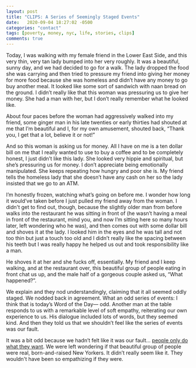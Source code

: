 ```yaml
---
layout: post
title: "CLIPS: A Series of Seemingly Staged Events"
date:   2020-09-04 18:27:02 -0500
categories: "contact"
tags: [poverty, money, nyc, life, stories, clips]
comments: true
---
```

Today, I was walking with my female friend in the Lower East Side, and this very thin, very tan lady bumped into her very roughly. It was a beautiful, sunny day, and we had decided to go for a walk. The lady dropped the food she was carrying and then tried to pressure my friend into giving her money for more food because she was homeless and didn’t have any money to go buy another meal. It looked like some sort of sandwich with naan bread on the ground. I didn’t really like that this woman was pressuring us to give her money. She had a man with her, but I don’t really remember what he looked like.<!-- more -->

About four paces before the woman had aggressively walked into my friend, some ginger man in his late twenties or early thirties had shouted at me that I’m beautiful and I, for my own amusement, shouted back, “Thank you, I get that a lot, believe it or not!”

And so this woman is asking us for money. All I have on me is a ten dollar bill on me that I really wanted to use to buy a coffee and to be completely honest, I just didn’t like this lady. She looked very hippie and spiritual, but she’s pressuring us for money. I don’t appreciate being emotionally manipulated. She keeps repeating how hungry and poor she is. My friend tells the homeless lady that she doesn’t have any cash on her so the lady insisted that we go to an ATM.

I’m honestly frozen, watching what’s going on before me. I wonder how long it would’ve taken before I just pulled my friend away from the woman. I didn't get to find out, though, because the slightly older man from before walks into the restaurant he was sitting in front of (he wasn’t having a meal in front of the restaurant, mind you, and now I’m sitting here so many hours later, left wondering who he was), and then comes out with some dollar bill and shoves it at the lady. I looked him in the eyes and he was tall and not too thin but just a touch too old and I didn’t really like the spacing between his teeth but I was really happy he helped us out and took responsibility like a man.

He shoves it at her and she fucks off, essentially. My friend and I keep walking, and at the restaurant over, this beautiful group of people eating in front chat us up, and the male half of a gorgeous couple asked us, “What happened?”.

We explain and they nod understandingly, claiming that it all seemed oddly staged. We nodded back in agreement. What an odd series of events: I think that is today’s Word of the Day— odd. Another man at the table responds to us with a remarkable level of soft empathy, reiterating our own experience to us. His dialogue included lots of words, but they seemed kind. And then they told us that we shouldn’t feel like the series of events was our fault.

It was a bit odd because we hadn’t felt like it was our fault... <a href="{{ base.url }}/contact/2020/06/09/mottos/" target="_blank">people only do what they want</a>. We were left wondering if that beautiful group of people were real, born-and-raised New Yorkers. It didn’t really seem like it. They wouldn't have been so empathizing if they were.